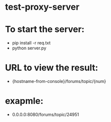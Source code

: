 # test-proxy-server
# To start the server:
- pip install -r req.txt
- python server.py
# URL to view the result: 
- {hostname-from-console}/forums/topic/{num}
# exapmle: 
- 0.0.0.0:8080/forums/topic/24951
